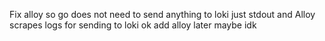 Fix alloy so go does not need to send anything to loki just stdout and Alloy
scrapes logs for sending to loki ok add alloy later maybe idk
